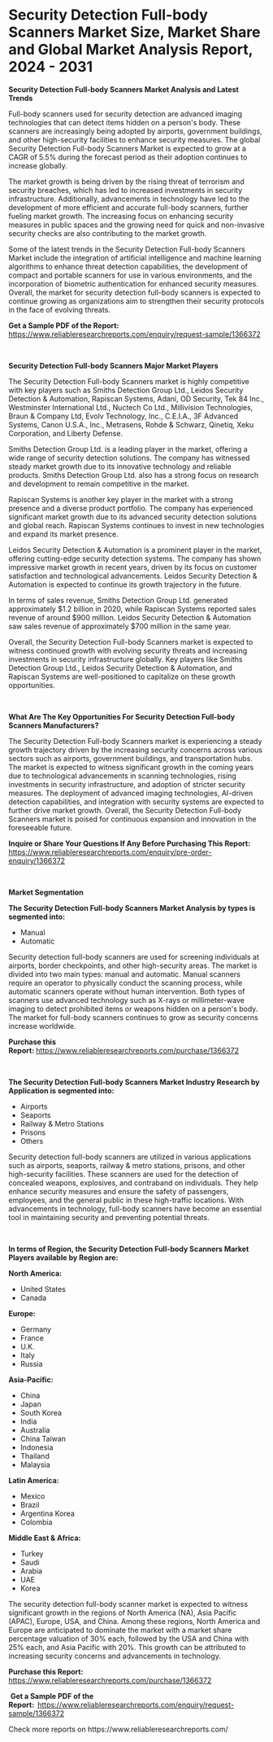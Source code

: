 <p><h1>Security Detection Full-body Scanners Market Size, Market Share and Global Market Analysis Report, 2024 - 2031</h1></p><p><strong>Security Detection Full-body Scanners Market Analysis and Latest Trends</strong></p>
<p><p>Full-body scanners used for security detection are advanced imaging technologies that can detect items hidden on a person's body. These scanners are increasingly being adopted by airports, government buildings, and other high-security facilities to enhance security measures. The global Security Detection Full-body Scanners Market is expected to grow at a CAGR of 5.5% during the forecast period as their adoption continues to increase globally.</p><p>The market growth is being driven by the rising threat of terrorism and security breaches, which has led to increased investments in security infrastructure. Additionally, advancements in technology have led to the development of more efficient and accurate full-body scanners, further fueling market growth. The increasing focus on enhancing security measures in public spaces and the growing need for quick and non-invasive security checks are also contributing to the market growth.</p><p>Some of the latest trends in the Security Detection Full-body Scanners Market include the integration of artificial intelligence and machine learning algorithms to enhance threat detection capabilities, the development of compact and portable scanners for use in various environments, and the incorporation of biometric authentication for enhanced security measures. Overall, the market for security detection full-body scanners is expected to continue growing as organizations aim to strengthen their security protocols in the face of evolving threats.</p></p>
<p><strong>Get a Sample PDF of the Report:&nbsp;</strong> <a href="https://www.reliableresearchreports.com/enquiry/request-sample/1366372">https://www.reliableresearchreports.com/enquiry/request-sample/1366372</a></p>
<p>&nbsp;</p>
<p><strong>Security Detection Full-body Scanners Major Market Players</strong></p>
<p><p>The Security Detection Full-body Scanners market is highly competitive with key players such as Smiths Detection Group Ltd., Leidos Security Detection & Automation, Rapiscan Systems, Adani, OD Security, Tek 84 Inc., Westminster International Ltd., Nuctech Co Ltd., Millivision Technologies, Braun & Company Ltd, Evolv Technology, Inc., C.E.I.A., 3F Advanced Systems, Canon U.S.A., Inc., Metrasens, Rohde & Schwarz, Qinetiq, Xeku Corporation, and Liberty Defense.</p><p>Smiths Detection Group Ltd. is a leading player in the market, offering a wide range of security detection solutions. The company has witnessed steady market growth due to its innovative technology and reliable products. Smiths Detection Group Ltd. also has a strong focus on research and development to remain competitive in the market.</p><p>Rapiscan Systems is another key player in the market with a strong presence and a diverse product portfolio. The company has experienced significant market growth due to its advanced security detection solutions and global reach. Rapiscan Systems continues to invest in new technologies and expand its market presence.</p><p>Leidos Security Detection & Automation is a prominent player in the market, offering cutting-edge security detection systems. The company has shown impressive market growth in recent years, driven by its focus on customer satisfaction and technological advancements. Leidos Security Detection & Automation is expected to continue its growth trajectory in the future.</p><p>In terms of sales revenue, Smiths Detection Group Ltd. generated approximately $1.2 billion in 2020, while Rapiscan Systems reported sales revenue of around $900 million. Leidos Security Detection & Automation saw sales revenue of approximately $700 million in the same year.</p><p>Overall, the Security Detection Full-body Scanners market is expected to witness continued growth with evolving security threats and increasing investments in security infrastructure globally. Key players like Smiths Detection Group Ltd., Leidos Security Detection & Automation, and Rapiscan Systems are well-positioned to capitalize on these growth opportunities.</p></p>
<p>&nbsp;</p>
<p><strong>What Are The Key Opportunities For Security Detection Full-body Scanners Manufacturers?</strong></p>
<p><p>The Security Detection Full-body Scanners market is experiencing a steady growth trajectory driven by the increasing security concerns across various sectors such as airports, government buildings, and transportation hubs. The market is expected to witness significant growth in the coming years due to technological advancements in scanning technologies, rising investments in security infrastructure, and adoption of stricter security measures. The deployment of advanced imaging technologies, AI-driven detection capabilities, and integration with security systems are expected to further drive market growth. Overall, the Security Detection Full-body Scanners market is poised for continuous expansion and innovation in the foreseeable future.</p></p>
<p><strong>Inquire or Share Your Questions If Any Before Purchasing This Report:</strong> <a href="https://www.reliableresearchreports.com/enquiry/pre-order-enquiry/1366372">https://www.reliableresearchreports.com/enquiry/pre-order-enquiry/1366372</a></p>
<p>&nbsp;</p>
<p><strong>Market Segmentation</strong></p>
<p><strong>The Security Detection Full-body Scanners Market Analysis by types is segmented into:</strong></p>
<p><ul><li>Manual</li><li>Automatic</li></ul></p>
<p><p>Security detection full-body scanners are used for screening individuals at airports, border checkpoints, and other high-security areas. The market is divided into two main types: manual and automatic. Manual scanners require an operator to physically conduct the scanning process, while automatic scanners operate without human intervention. Both types of scanners use advanced technology such as X-rays or millimeter-wave imaging to detect prohibited items or weapons hidden on a person's body. The market for full-body scanners continues to grow as security concerns increase worldwide.</p></p>
<p><strong>Purchase this Report:&nbsp;</strong><a href="https://www.reliableresearchreports.com/purchase/1366372">https://www.reliableresearchreports.com/purchase/1366372</a></p>
<p>&nbsp;</p>
<p><strong>The Security Detection Full-body Scanners Market Industry Research by Application is segmented into:</strong></p>
<p><ul><li>Airports</li><li>Seaports</li><li>Railway & Metro Stations</li><li>Prisons</li><li>Others</li></ul></p>
<p><p>Security detection full-body scanners are utilized in various applications such as airports, seaports, railway & metro stations, prisons, and other high-security facilities. These scanners are used for the detection of concealed weapons, explosives, and contraband on individuals. They help enhance security measures and ensure the safety of passengers, employees, and the general public in these high-traffic locations. With advancements in technology, full-body scanners have become an essential tool in maintaining security and preventing potential threats.</p></p>
<p>&nbsp;</p>
<p><strong>In terms of Region, the Security Detection Full-body Scanners Market Players available by Region are:</strong></p>
<p>
    <p> <strong> North America: </strong>
        <ul>
            <li>United States</li>
            <li>Canada</li>
        </ul>
        </p> 
    <p> <strong> Europe: </strong>
        <ul>
            <li>Germany</li>
            <li>France</li>
            <li>U.K.</li>
            <li>Italy</li>
            <li>Russia</li>
        </ul>
        </p> 
    <p> <strong> Asia-Pacific: </strong>
        <ul>
            <li>China</li>
            <li>Japan</li>
            <li>South Korea</li>
            <li>India</li>
            <li>Australia</li>
            <li>China Taiwan</li>
            <li>Indonesia</li>
            <li>Thailand</li>
            <li>Malaysia</li>
        </ul>
        </p> 
    <p> <strong> Latin America: </strong>
        <ul>
            <li>Mexico</li>
            <li>Brazil</li>
            <li>Argentina Korea</li>
            <li>Colombia</li>
        </ul>
        </p> 
    <p> <strong> Middle East & Africa: </strong>
        <ul>
            <li>Turkey</li>
            <li>Saudi</li>
            <li>Arabia</li>
            <li>UAE</li>
            <li>Korea</li>
        </ul>
    </p>
    </p>
<p><p>The security detection full-body scanner market is expected to witness significant growth in the regions of North America (NA), Asia Pacific (APAC), Europe, USA, and China. Among these regions, North America and Europe are anticipated to dominate the market with a market share percentage valuation of 30% each, followed by the USA and China with 25% each, and Asia Pacific with 20%. This growth can be attributed to increasing security concerns and advancements in technology.</p></p>
<p><strong>Purchase this Report: </strong><a href="https://www.reliableresearchreports.com/purchase/1366372">https://www.reliableresearchreports.com/purchase/1366372</a></p>
<p>&nbsp;<strong>Get a Sample PDF of the Report:&nbsp;&nbsp;</strong><a href="https://www.reliableresearchreports.com/enquiry/request-sample/1366372">https://www.reliableresearchreports.com/enquiry/request-sample/1366372</a></p>
<p><strong></strong></p>
<p>Check more reports on https://www.reliableresearchreports.com/</p>